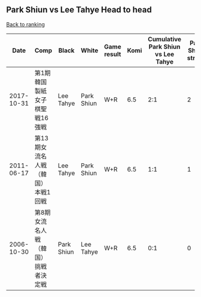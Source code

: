 ## Park Shiun vs Lee Tahye Head to head

[Back to ranking](../../index.md)




| **Date** | **Comp** | **Black** | **White** | **Game result** | **Komi** | **Cumulative Park Shiun vs Lee Tahye** | **Park Shiun streak** | **Lee Tahye streak** | 
| --- | --- | --- | --- | --- | --- | --- | --- | --- |
| 2017-10-31 | 第1期韓国製紙女子棋聖戦16強戦 | Lee Tahye | Park Shiun | W+R | 6.5 | 2:1 | 2 | 0 | 
| 2011-06-17 | 第13期女流名人戦（韓国）本戦1回戦 | Lee Tahye | Park Shiun | W+R | 6.5 | 1:1 | 1 | 0 | 
| 2006-10-30 | 第8期女流名人戦（韓国）挑戦者決定戦 | Park Shiun | Lee Tahye | W+R | 6.5 | 0:1 | 0 | 1 |




